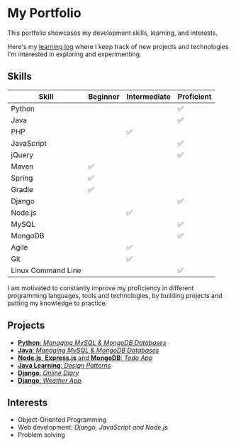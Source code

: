 # My Portfolio
This portfolio showcases my development skills, learning, and interests.

Here's my [learning log](https://github.com/lanyshi/portfolio/blob/main/log.md) where I keep track of new projects and technologies I'm interested in exploring and experimenting.

## Skills
Skill | Beginner | Intermediate | Proficient
------|----------|--------------|-----------
Python| | |:white_check_mark:
Java | | | :white_check_mark:
PHP | | :white_check_mark: |
JavaScript | | | :white_check_mark:
jQuery | | | :white_check_mark:
Maven | :white_check_mark: | |
Spring | :white_check_mark: | |
Gradle | :white_check_mark: | |
Django | | | :white_check_mark:
Node.js | | :white_check_mark: |
MySQL | | | :white_check_mark:
MongoDB | | | :white_check_mark:
Agile | | :white_check_mark: |
Git | | :white_check_mark: |
Linux Command Line | | | :white_check_mark:

I am motivated to constantly improve my proficiency in different programming languages, tools and technologies, by building projects and putting my knowledge to practice.

## Projects
* [__Python__: _Managing MySQL & MongoDB Databases_](https://github.com/lanyshi/python_database)
* [__Java__: _Managing MySQL & MongoDB Databases_](https://github.com/lanyshi/java_database)
* [__Node.js__, __Express.js__ and __MongoDB__: _Todo App_](https://github.com/lanyshi/nodejs-todo)
* [__Java Learning__: _Design Patterns_](https://github.com/lanyshi/software-design-patterns)
* [__Django__: _Online Diary_](https://github.com/lanyshi/online-diary)
* [__Django__: _Weather App_](https://github.com/lanyshi/django-weather-app)

## Interests
* Object-Oriented Programming
* Web development: _Django, JavaScript and Node.js_
* Problem solving